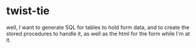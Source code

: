 twist-tie
=========

well, I want to generate SQL for tables to hold form data, and to create the stored procedures to handle it, as well as the html for the form while I'm at it.
